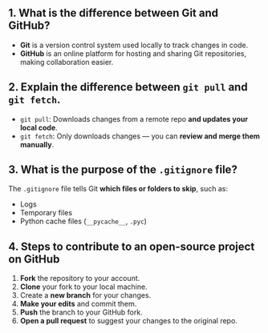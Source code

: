 ## 1. What is the difference between Git and GitHub?

- **Git** is a version control system used locally to track changes in code.
- **GitHub** is an online platform for hosting and sharing Git repositories, making collaboration easier.

## 2. Explain the difference between `git pull` and `git fetch`.

- `git pull`: Downloads changes from a remote repo **and updates your local code**.
- `git fetch`: Only downloads changes — you can **review and merge them manually**.

## 3. What is the purpose of the `.gitignore` file?

The `.gitignore` file tells Git **which files or folders to skip**, such as:
- Logs
- Temporary files
- Python cache files (`__pycache__`, `.pyc`)

## 4. Steps to contribute to an open-source project on GitHub

1. **Fork** the repository to your account.
2. **Clone** your fork to your local machine.
3. Create a **new branch** for your changes.
4. **Make your edits** and commit them.
5. **Push** the branch to your GitHub fork.
6. **Open a pull request** to suggest your changes to the original repo.
